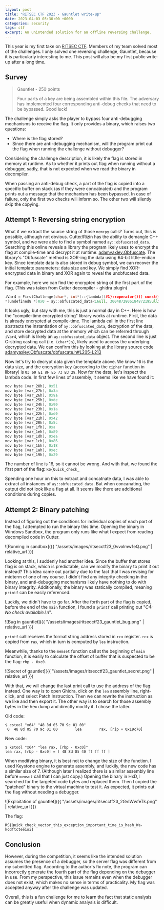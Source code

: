 ```yaml
---
layout: post
title: "RITSEC CTF 2023 - Gauntlet write-up"
date: 2023-04-03 05:30:00 +0000
categories: security
tags: ctf
excerpt: An unintended solution for an offline reversing challenge. 
---
```


This year is my first take on [RITSEC CTF](https://ctftime.org/event/1860).
Members of my team solved most of the challenges.
I only solved one reversing challenge, Gauntlet,
because it is particularly interesting to me.
This post will also be my first public write-up after a long time.

## Survey

> Gauntlet - 250 points
> 
> Four parts of a key are being assembled within this file. The adversary has implemented four corresponding anti-debug checks that need to be bypassed. Good luck!

The challenge simply asks the player to bypass four anti-debugging mechanisms
to receive the flag. It only provides a binary, which raises two questions:
-   Where is the flag stored?
-   Since there are anti-debugging mechanism, will the program print out
the flag when running the challenge without debugger?

Considering the challenge description, it is likely the flag is stored in memory at runtime.
As to whether it prints out flag when running without a debugger, sadly,
that is not expected when we read the binary in decompiler.

When passing an anti-debug check,
a part of the flag is copied into a specific buffer on stack (as if they were concatnated) and the program
prints out a message that the mechanism has been bypassed.
In case of failure, only the first two checks will inform so. The other two will silently skip the copying.

## Attempt 1: Reversing string encryption

What if we extract the source string of those `memcpy` calls?
Turns out, this is possible, although not obvious.
Cutter/Rizin has the ability to demangle C++ symbol, and we were able to find
a symbol named `ay::obfuscated_data`.
Searching this online reveals a library the program likely uses to encrypt the
flag at compile-time and decrypt it at runtime:
[adamyaxley:Obfuscate](https://github.com/adamyaxley/Obfuscate).
The library's "Obfuscate" method is XOR-ing the data using 64-bit little-endian key.
Since template data is also stored in debug symbol, we can recover the initial template parameters: data size and key. We simply find XOR-encrypted data in binary and XOR again to reveal the unobfucated data.

For example, here we can find the encrypted string of the first part of the flag.
(This was taken from Cutter decompiler - ghidra plugin)

```cpp
iVar4 = FirstChallenge(char*, int*)::{lambda()#1}::operator()() const((int64_t)&var_21h);
*(undefined8 *)0x0 = ay::obfuscated_data<16ull, 3004872806184872195ull>::operator char*()(iVar4);
```

It looks ugly, but stay with me, this is just a normal day in C++. Here is how the
"compile-time encrypted string" library works at runtime.
First, the data is already encrypted at compile-time.
The lambda call in the first line abstracts the instantiation of `ay::obfuscated_data`,
decryption of the data, and store decrypted data at the memory which can be referred
through `iVar4`, which is likely an `ay::obfuscated_data` object.
The second line is just C-string casting call (i.e. `(char*)s`), likely used to access the underlying
decrypted data. We can confirm this by looking at the library source code
[adamyaxley:Obfuscate/obfuscate.h#L205-L213](https://github.com/adamyaxley/Obfuscate/blob/674a53f34c05a1dd092561face7a6807f921d223/obfuscate.h#L205-L213)

Now let's try to decrypt data given the template above. We know 16 is the data size,
and the encryption key (according to the `cipher` function in library) is
`03 69 E1 8F E5 73 B3 29`. Now for the data, let's inspect the lambda code.
In first few lines of assembly, it seems like we have found it:

```s
mov byte [var_28h], 0x51
mov byte [var_27h], 0x3a 
mov byte [var_26h], 0x9a 
mov byte [var_25h], 0xde 
mov byte [var_24h], 0x90 
mov byte [var_23h], 0x1a 
mov byte [var_22h], 0xd0 
mov byte [var_21h], 0x42 
mov byte [var_20h], 0x5c 
mov byte [var_1fh], 0xa
mov byte [var_1eh], 0x89 
mov byte [var_1dh], 0xea 
mov byte [var_1ch], 0x86 
mov byte [var_1bh], 0x18 
mov byte [var_1ah], 0xec 
mov byte [var_19h], 0x29 
```

The number of line is 16, so it cannot be wrong. And with that, we found
the first part of the flag: `RS{Quick_check_`

Spending one hour on this to extract and concatnate data, I was able to extract
all instances of `ay::obfuscated_data`.
But when concanating, the output did not look like a flag at all.
It seems like there are additional conditions during copies.

## Attempt 2: Binary patching

Instead of figuring out the conditions for individual copies of each part of the flag,
I attempted to run the binary this time. Opening the binary in Windows Sandbox,
the program only runs like what I expect from reading decompiled code in Cutter.

![Running in sandbox]({{ "/assets/images/ritsecctf23_0vvoImw1eQ.png" | relative_url }})

Looking at this, I suddenly had another idea. Since the buffer that stores flag
is on stack, which is predictable, can we modify the binary to print it out instead?
This idea came out partially due to the fact that I was revising for midterm
of one of my course. I didn't find any integrity checking in the binary,
and anti-debugging mechanisms likely have nothing to do with binary integrity.
Additionally, the binary was statically compiled, meaning `printf` can be
easily referenced.

Luckily, we didn't have to go far. After the forth part of the flag is copied,
before the end of the `main` function, I found a `printf` call printing out
"_C4: No check available.\n_".

![Bug in gauntlet]({{ "/assets/images/ritsecctf23_gauntlet_bug.png" | relative_url }})

`printf` call receives the format string address stored in `rcx` register.
`rcx` is copied from `rax`, which in turn is computed by `lea` instruction.

Meanwhile, thanks to the `memset` function call at the beginning of `main` function,
it is easily to calculate the offset of buffer that is suspected to be the flag:
`rbp - 0xc0`.

![Secret of gauntlet]({{ "/assets/images/ritsecctf23_gauntlet_secret.png" | relative_url }})

With that, we will change the last print call to use the address of the flag instead.
One way is to open Ghidra, click on the `lea` assembly line, right-click, and select Patch Instruction.
Then we can rewrite the instruction as we like and then export it.
The other way is to search for those assembly bytes in the hex dump and directly modify it. I chose the latter.

Old code:
```
$ cstool "x64" "48 8d 05 70 9c 01 00"
 0  48 8d 05 70 9c 01 00        lea        rax, [rip + 0x19c70]
```

New code:

```
$ kstool "x64" "lea rax, [rbp - 0xc0]"
lea rax, [rbp - 0xc0] = [ 48 8d 85 40 ff ff ff ]
```

When modifying binary, it is best not to change the size of the function. I used
Keystone engine to generate assembly, and luckily, the new code has a similar size of 7. (Although later I realized
there is a similar assembly line before `memset` call that I can just copy.)
Opening the binary in HxD, I searched for the targeted code bytes and replaced them.
Then I copied the "patched" binary to the virtual machine to test it.
As expected, it prints out the flag without needing a debugger.

![Exploitation of gauntlet]({{ "/assets/images/ritsecctf23_2GvIWwfeTk.png" | relative_url }})

The flag:
```
RS{Quick_check_vector_this_exception_important_time_is_hash_Wa-kcdftcteeioi}
```

## Conclusion

However, during the competition, it seems like the intended solution
assumes the presence of a debugger, so the server flag was different from my submitted flag. According to the author's fix note,
the program can incorrectly generate the fourth part of the flag depending on the debugger in use.
From my perspective, this issue remains even when the debugger does not exist,
which makes no sense in terms of practicality.
My flag was accepted anyway after the challenge was updated.

Overall, this is a fun challenge for me to learn the fact that static analysis
can be greatly useful when dynamic analysis is difficult.
